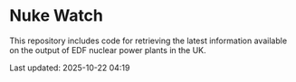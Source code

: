 # Nuke Watch

This repository includes code for retrieving the latest information available on the output of EDF nuclear power plants in the UK.

Last updated: 2025-10-22 04:19